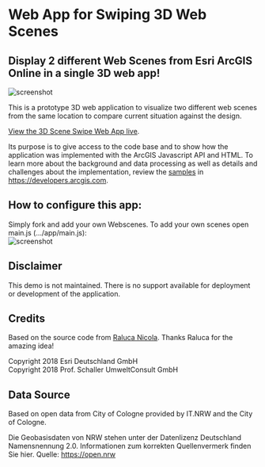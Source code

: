 # Web App for Swiping 3D Web Scenes
## Display 2 different Web Scenes from Esri ArcGIS Online in a single 3D web app!

![screenshot](https://raw.githubusercontent.com/oertac/oertac.github.io/master/swipe-3D/images/swipe_3D_scenes.gif)

This is a prototype 3D web application to visualize two different web scenes from the same location to compare current situation against the design.<br>

<a target="_blank" href="https://oertac.github.io/swipe-3D/">View the 3D Scene Swipe Web App live</a>.

Its purpose is to give access to the code base and to show how the application was implemented with the ArcGIS Javascript API and HTML. To learn more about the background and data processing as well as details and challenges about the implementation, review the <a target="_blank" href="https://developers.arcgis.com/javascript/latest/sample-code/index.html">samples</a> in https://developers.arcgis.com.

## How to configure this app:

Simply fork and add your own Webscenes. To add your own scenes open main.js (.../app/main.js):<br>
![screenshot](https://raw.githubusercontent.com/oertac/oertac.github.io/master/swipe-3D/images/add_webscene.png)

## Disclaimer

This demo is not maintained. There is no support available for deployment or development of the application.

## Credits

Based on the source code from <a target="_blank" href="https://github.com/RalucaNicola">Raluca Nicola</a>. Thanks Raluca for the amazing idea!

Copyright 2018 Esri Deutschland GmbH<br>
Copyright 2018 Prof. Schaller UmweltConsult GmbH

## Data Source

Based on open data from City of Cologne provided by IT.NRW and the City of Cologne.

Die Geobasisdaten von NRW stehen unter der Datenlizenz Deutschland Namensnennung 2.0. Informationen zum korrekten Quellenvermerk finden Sie hier. Quelle: https://open.nrw






